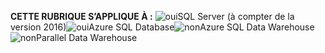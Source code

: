 <Token>**CETTE RUBRIQUE S’APPLIQUE À :** ![oui](media/yes.png)SQL Server (à compter de la version 2016)![oui](media/yes.png)Azure SQL Database![non](media/no.png)Azure SQL Data Warehouse![non](media/no.png)Parallel Data Warehouse </Token>

